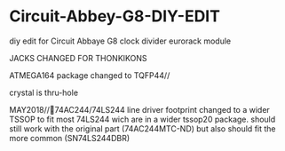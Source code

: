 # Circuit-Abbey-G8-DIY-EDIT
diy edit for Circuit Abbaye G8 clock divider eurorack module


JACKS CHANGED FOR THONKIKONS

ATMEGA164 package changed to TQFP44//

crystal is thru-hole


MAY2018//74AC244/74LS244 line driver footprint changed to a wider TSSOP to fit most 74LS244 wich are in a wider tssop20 package. 
should still work with the original part (74AC244MTC-ND) but also should fit the more common (SN74LS244DBR)


